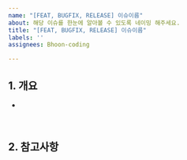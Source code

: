 ```yaml
---
name: "[FEAT, BUGFIX, RELEASE] 이슈이름"
about: 해당 이슈를 한눈에 알아볼 수 있도록 네이밍 해주세요.
title: "[FEAT, BUGFIX, RELEASE] 이슈이름"
labels: ''
assignees: Bhoon-coding

---
```


## 1. 개요
- 

<br>

## 2. 참고사항


<br>
